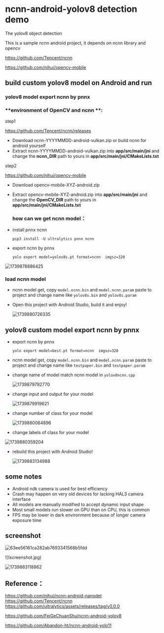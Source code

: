 

# ncnn-android-yolov8 detection demo

The yolov8 object detection

This is a sample ncnn android project, it depends on ncnn library and opencv

https://github.com/Tencent/ncnn

https://github.com/nihui/opencv-mobile


## build custom yolov8 model on Android and run


### yolov8 model export ncnn by pnnx 

### **environment of OpenCV and ncnn **:

step1

<https://github.com/Tencent/ncnn/releases>

- Download ncnn-YYYYMMDD-android-vulkan.zip or build ncnn for android yourself
- Extract ncnn-YYYYMMDD-android-vulkan.zip into **app/src/main/jni** and change the **ncnn_DIR** path to yours in **app/src/main/jni/CMakeLists.txt**

step2

<https://github.com/nihui/opencv-mobile>

- Download opencv-mobile-XYZ-android.zip

- Extract opencv-mobile-XYZ-android.zip into **app/src/main/jni** and change the **OpenCV_DIR** path to yours in **app/src/main/jni/CMakeLists.txt**

  ### **how can we get ncnn model**：

* install pnnx ncnn

  ```
  pip3 install -U ultralytics pnnx ncnn
  ```

* export ncnn by pnnx

  ```
  yolo export model=yolov8s.pt format=ncnn  imgsz=320
  ```

![1739878886425](C:\Users\liuhs\AppData\Roaming\Typora\typora-user-images\1739878886425.png)

### load ncnn model

* ncnn model get,  copy `model.ncnn.bin` and `model.ncnn.param` paste to project and change name like `yolov8s.bin` and `yolov8s.param`

* Open this project with Android Studio, build it and enjoy!

  ![1739880726335](C:\Users\liuhs\AppData\Roaming\Typora\typora-user-images\1739880726335.png)

## yolov8 custom model export ncnn by pnnx 
* export ncnn by pnnx

  ```
  yolo export model=best.pt format=ncnn  imgsz=320
  ```

* ncnn model get,  copy `model.ncnn.bin` and `model.ncnn.param` paste to project and change name like `testpaper.bin` and `testpaper.param`

* change name of model match ncnn model  in `yolov8ncnn.cpp`

  ![1739879792770](C:\Users\liuhs\AppData\Roaming\Typora\typora-user-images\1739879792770.png)

* change input and output for your model

  ![1739879919621](C:\Users\liuhs\AppData\Roaming\Typora\typora-user-images\1739879919621.png)

* change number of class for your model

  ![1739880064896](C:\Users\liuhs\AppData\Roaming\Typora\typora-user-images\1739880064896.png)

* change labels of class for your model

![1739880359204](C:\Users\liuhs\AppData\Roaming\Typora\typora-user-images\1739880359204.png)

* rebuild this project with Android Studio!

  ![1739883134988](C:\Users\liuhs\AppData\Roaming\Typora\typora-user-images\1739883134988.png)

## some notes
* Android ndk camera is used for best efficiency
* Crash may happen on very old devices for lacking HAL3 camera interface
* All models are manually modified to accept dynamic input shape
* Most small models run slower on GPU than on CPU, this is common
* FPS may be lower in dark environment because of longer camera exposure time

## screenshot
![63ee56161ca282ab7693341568b5fdd](C:\Users\liuhs\Desktop\63ee56161ca282ab7693341568b5fdd.jpg)

![(screenshot.jpg)

![1739883118862](C:\Users\liuhs\AppData\Roaming\Typora\typora-user-images\1739883118862.png)

## Reference：  
https://github.com/nihui/ncnn-android-nanodet  
https://github.com/Tencent/ncnn  
https://github.com/ultralytics/assets/releases/tag/v0.0.0

https://github.com/FeiGeChuanShu/ncnn-android-yolov8

https://github.com/Abandon-ht/ncnn-android-yolo11
